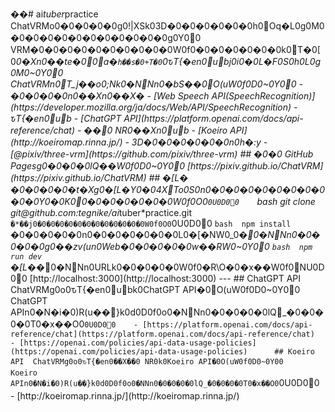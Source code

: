 ��#   a i * t u b e r * p r a c t i c e 
 
 
 
 C h a t V R M o0�0�0�0�0g0!|XSk03 D �0�0�0�0�0�0h0Oq�L0g0M0�0�0�0�0�0�0�0�0�0�0�0g0Y00
 
 
 
 V R M �0�0�0�0�0�0�0�0�0�0W0f0�0�0�0�0�0�0k0T�0[0*0�Xn0��te�00a�`h��s�0+T�0`0ԏT{�en0ubj0i0�0L�F0S0h0L0g0M0~0Y00
 
 
 
 C h a t V R M n0T_j��o0;Nk0�NNn0�bS��0O(uW0f0D0~0Y00
 
 
 
 -   �0�0�0�0n0��Xn0��X�
 
         -   [ W e b   S p e e c h   A P I ( S p e e c h R e c o g n i t i o n ) ] ( h t t p s : / / d e v e l o p e r . m o z i l l a . o r g / j a / d o c s / W e b / A P I / S p e e c h R e c o g n i t i o n ) 
 
 -   ԏT{�en0ub
 
         -   [ C h a t G P T   A P I ] ( h t t p s : / / p l a t f o r m . o p e n a i . c o m / d o c s / a p i - r e f e r e n c e / c h a t ) 
 
 -   ��0
NR0��Xn0ub
 
         -   [ K o e i r o   A P I ] ( h t t p : / / k o e i r o m a p . r i n n a . j p / ) 
 
 -   3 D �0�0�0�0�0�0n0h�:y
 
         -   [ @ p i x i v / t h r e e - v r m ] ( h t t p s : / / g i t h u b . c o m / p i x i v / t h r e e - v r m ) 
 
 
 
 
 
 # #   �0�0
 
 
 
 G i t H u b   P a g e s g0�0�0�0lQ��W0f0D0~0Y00
 
 
 
 [ h t t p s : / / p i x i v . g i t h u b . i o / C h a t V R M ] ( h t t p s : / / p i x i v . g i t h u b . i o / C h a t V R M ) 
 
 
 
 
 
 # #   �[L�
 
 �0�0�0�0�t�Xg0�[L�Y0�04XTo0S0n0�0�0�0�0�0�0�0�0�0�0Y0�0K00�0�0�0�0�0�0W0f0O0`0U0D00
 
 
 
 ` ` ` b a s h 
 
 g i t   c l o n e   g i t @ g i t h u b . c o m : t e g n i k e / a i * t u b e r * p r a c t i c e . g i t 
 
 ` ` ` 
 
 
 
 �*��j0�0�0�0�0�0�0�0�0�0�0�0�0W0f0O0`0U0D00
 
 ` ` ` b a s h 
 
 n p m   i n s t a l l 
 
 ` ` ` 
 
 
 
 �0�0�0�0�0n0�0�0�0�0�0�0L0�[�NW0_0�_0�NNn0�0�0�0�0g0��zv(un0W e b �0�0�0�0�0w��RW0~0Y00
 
 ` ` ` b a s h 
 
 n p m   r u n   d e v 
 
 ` ` ` 
 
 
 
 �[L��_0�NNn0U R L k0�0�0�0�0W0f0�R\O�0�x��W0f0NU0D00
 
 
 
 [ h t t p : / / l o c a l h o s t : 3 0 0 0 ] ( h t t p : / / l o c a l h o s t : 3 0 0 0 )   
 
 
 
 
 
 - - - 
 
 
 
 # #   C h a t G P T   A P I 
 
 
 
 C h a t V R M g0o0ԏT{�en0ubk0C h a t G P T   A P I �0O(uW0f0D0~0Y00
 
 
 
 C h a t G P T   A P I n0�N�i�0)R(u��}k0d0D0f0o0�NNn0�0�0�0�0lQ_�0�0�0�0T0�x��O0`0U0D00
 
 
 
 -   [ h t t p s : / / p l a t f o r m . o p e n a i . c o m / d o c s / a p i - r e f e r e n c e / c h a t ] ( h t t p s : / / p l a t f o r m . o p e n a i . c o m / d o c s / a p i - r e f e r e n c e / c h a t ) 
 
 -   [ h t t p s : / / o p e n a i . c o m / p o l i c i e s / a p i - d a t a - u s a g e - p o l i c i e s ] ( h t t p s : / / o p e n a i . c o m / p o l i c i e s / a p i - d a t a - u s a g e - p o l i c i e s ) 
 
 
 
 
 
 # #   K o e i r o   A P I 
 
 C h a t V R M g0o0ԏT{�en0��X��0
NR0k0K o e i r o   A P I �0O(uW0f0D0~0Y00
 
 
 
 K o e i r o   A P I n0�N�i�0)R(u��}k0d0D0f0o0�NNn0�0�0�0�0lQ_�0�0�0�0T0�x��O0`0U0D00
 
 
 
 -   [ h t t p : / / k o e i r o m a p . r i n n a . j p / ] ( h t t p : / / k o e i r o m a p . r i n n a . j p / ) 
 
 
